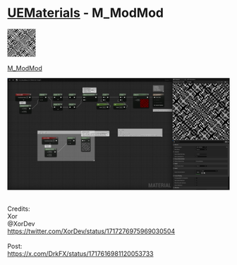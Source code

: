 # <a href="..">UEMaterials</a> - M_ModMod
<img src="M_ModMod_00.jpeg" width="64px" /><br/>

<a href="../M_ModMod.uasset">M_ModMod</a><br/>

<img src="M_ModMod_01.png" width="640px" /><br/>

<br/>
Credits:<br/>
Xor<br/>
@XorDev<br/>
<a href="https://twitter.com/XorDev/status/1717276975969030504">https://twitter.com/XorDev/status/1717276975969030504</a><br/>
<br/>
Post:<br/>
<a href="https://x.com/DrkFX/status/1717616981120053733">https://x.com/DrkFX/status/1717616981120053733</a><br/>